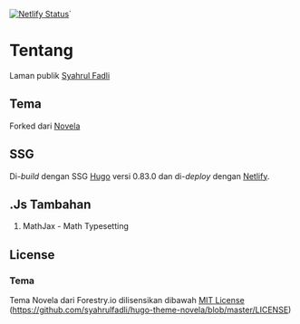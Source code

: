 [![Netlify Status](https://api.netlify.com/api/v1/badges/3eb5c4a3-3538-4f32-b06c-49fe6f65abc5/deploy-status)](https://app.netlify.com/sites/syahrulfadli/deploys)`
# Tentang
Laman publik [Syahrul Fadli](//fadlii.netlify.app)

## Tema

Forked dari [Novela](https://github.com/forestryio/hugo-theme-novela)

## SSG

Di-*build* dengan SSG [Hugo](//gohugo.io) versi 0.83.0 dan di-*deploy* dengan [Netlify](//netlify.com).

## .Js Tambahan

1. MathJax - Math Typesetting

## License

### Tema

Tema Novela dari Forestry.io dilisensikan dibawah [MIT License](https://choosealicense.com/licenses/mit/) (https://github.com/syahrulfadli/hugo-theme-novela/blob/master/LICENSE)

